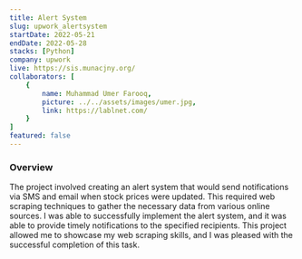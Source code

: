```yaml
---
title: Alert System
slug: upwork_alertsystem
startDate: 2022-05-21
endDate: 2022-05-28
stacks: [Python]
company: upwork
live: https://sis.munacjny.org/
collaborators: [
    {
        name: Muhammad Umer Farooq,
        picture: ../../assets/images/umer.jpg,
        link: https://lablnet.com/
    }
]
featured: false
---
```


### Overview
The project involved creating an alert system that would send notifications via SMS and email when stock prices were updated. This required web scraping techniques to gather the necessary data from various online sources. I was able to successfully implement the alert system, and it was able to provide timely notifications to the specified recipients. This project allowed me to showcase my web scraping skills, and I was pleased with the successful completion of this task.
